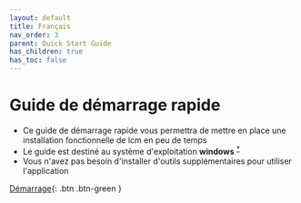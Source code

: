 ```yaml
---
layout: default
title: Français
nav_order: 3
parent: Quick Start Guide
has_children: true
has_toc: false
---
```


# Guide de démarrage rapide 

- Ce guide de démarrage rapide vous permettra de mettre en place une installation fonctionnelle de lcm en peu de temps
- Le guide est destiné au système d'exploitation **windows** <sup><a href="#windows">*</a></sup>
- Vous n'avez pas besoin d'installer d'outils supplémentaires pour utiliser l'application

[Démarrage](https://hslu-ige-laes.github.io/StromGTPublic/docs/quickStartGuide/fr/gettingStarted/){: .btn .btn-green }
